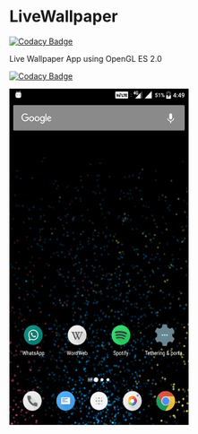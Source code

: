 # LiveWallpaper

[![Codacy Badge](https://api.codacy.com/project/badge/Grade/f20bbc9804bb468d80896363efcf207d)](https://app.codacy.com/app/Kailash23/Live-Wallpaper-App?utm_source=github.com&utm_medium=referral&utm_content=Kailash23/Live-Wallpaper-App&utm_campaign=Badge_Grade_Settings)

Live Wallpaper App using OpenGL ES 2.0

[![Codacy Badge](https://api.codacy.com/project/badge/Grade/1a4238a6201b46c38c48b715f472143d)](https://www.codacy.com/app/Kailash23/Live-Wallpaper-App?utm_source=github.com&amp;utm_medium=referral&amp;utm_content=Kailash23/Live-Wallpaper-App&amp;utm_campaign=Badge_Grade)

<a href="url"><img src="demo.png" align="left" height="600" width="320" ></a>
